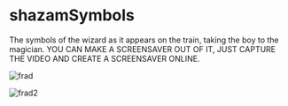 ﻿# shazamSymbols
 
The symbols of the wizard as it appears on the train, taking the boy to the magician. 
YOU CAN MAKE A SCREENSAVER OUT OF IT, JUST CAPTURE THE VIDEO AND CREATE A SCREENSAVER ONLINE.

![frad](https://user-images.githubusercontent.com/106148740/192110917-bc507de2-604e-46e7-9b74-17766e010a22.jpg)

![frad2](https://user-images.githubusercontent.com/106148740/192110922-6228b55d-461b-4e8c-865d-5b5092d12725.jpg)
